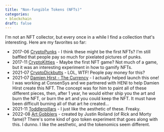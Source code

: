 ```yaml
---
title: "Non-fungible Tokens (NFTs)"
categories:
- blockchain
draft: false
---
```

I'm not an NFT collector, but every once in a while I find a collection that's interesting. Here are my favorites so far:

- 2017-06 [CryptoPunks](https://opensea.io/collection/cryptopunks) - I think these might be the first NFTs? I'm still baffled that people pay so much for pixelated pictures of punks.
- 2017-11 [CryptoKitties](https://opensea.io/collection/cryptokitties) - Maybe the first NFT game? Not much of a game, but it was an interesting experiment in how to gamify NFTs.
- 2021-07 [CryptoDickbutts](https://opensea.io/collection/cryptodickbutts-s3) - LOL, WTF! People pay money for this?
- 2021-07 [Damien Hirst - The Currency](https://opensea.io/collection/thecurrency) - I actually helped launch this one! I was working at ConsenSys and we partnered with HENI to help Damien Hirst create this NFT. The concept was for him to paint all of these different pieces, then, after 1 year, he would either ship you the art and burn the NFT, or burn the art and you could keep the NFT. It must have been difficult burning all of that art he created...
- 2021-11 [Toddlerpillars](https://opensea.io/collection/toddlerpillars) - I just like the aesthetic of these. Freaky.
- 2022-08 [Art Gobblers](https://opensea.io/collection/artgobblers) - created by Justin Roiland (of Rick and Morty fame)? There's some kind of goo token experiment that goes along with this. I dunno. I like the aesthetic, and the tokenomics seem different.
